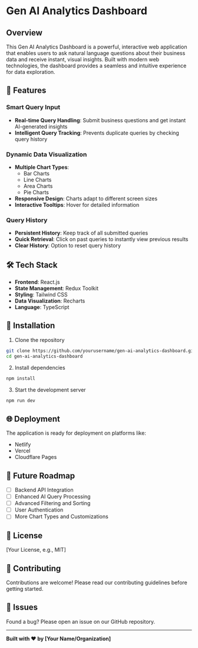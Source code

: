 
# Gen AI Analytics Dashboard

## Overview

This Gen AI Analytics Dashboard is a powerful, interactive web application that enables users to ask natural language questions about their business data and receive instant, visual insights. Built with modern web technologies, the dashboard provides a seamless and intuitive experience for data exploration.

## 🚀 Features

### Smart Query Input
- **Real-time Query Handling**: Submit business questions and get instant AI-generated insights
- **Intelligent Query Tracking**: Prevents duplicate queries by checking query history

### Dynamic Data Visualization
- **Multiple Chart Types**: 
  - Bar Charts
  - Line Charts
  - Area Charts
  - Pie Charts
- **Responsive Design**: Charts adapt to different screen sizes
- **Interactive Tooltips**: Hover for detailed information

### Query History
- **Persistent History**: Keep track of all submitted queries
- **Quick Retrieval**: Click on past queries to instantly view previous results
- **Clear History**: Option to reset query history

## 🛠 Tech Stack

- **Frontend**: React.js
- **State Management**: Redux Toolkit
- **Styling**: Tailwind CSS
- **Data Visualization**: Recharts
- **Language**: TypeScript

## 🔧 Installation

1. Clone the repository
```bash
git clone https://github.com/yourusername/gen-ai-analytics-dashboard.git
cd gen-ai-analytics-dashboard
```

2. Install dependencies
```bash
npm install
```

3. Start the development server
```bash
npm run dev
```

## 🌐 Deployment

The application is ready for deployment on platforms like:
- Netlify
- Vercel
- Cloudflare Pages

## 🚧 Future Roadmap

- [ ] Backend API Integration
- [ ] Enhanced AI Query Processing
- [ ] Advanced Filtering and Sorting
- [ ] User Authentication
- [ ] More Chart Types and Customizations

## 📄 License

[Your License, e.g., MIT]

## 👥 Contributing

Contributions are welcome! Please read our contributing guidelines before getting started.

## 🐛 Issues

Found a bug? Please open an issue on our GitHub repository.

---

**Built with ❤️ by [Your Name/Organization]**
